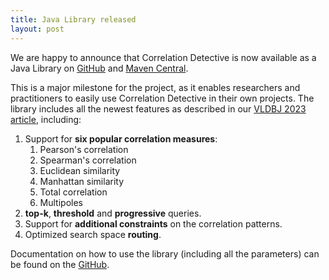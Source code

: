 ```yaml
---
title: Java Library released
layout: post
---
```


We are happy to announce that Correlation Detective is now available as a Java Library on [GitHub](https://github.com/CorrelationDetective/library) and [Maven Central](https://central.sonatype.com/artifact/io.github.correlationdetective/CorrelationDetective/overview).

This is a major milestone for the project, as it enables researchers and practitioners to easily use Correlation Detective in their own projects.
The library includes all the newest features as described in our [VLDBJ 2023 article](https://www.win.tue.nl/~opapapetrou/papers/CD_differentmeasures.pdf), including:
1. Support for **six popular correlation measures**:
    1. Pearson's correlation
    2. Spearman's correlation
    3. Euclidean similarity
    4. Manhattan similarity
    5. Total correlation
    6. Multipoles
2. **top-k**, **threshold** and **progressive** queries.
3. Support for **additional constraints** on the correlation patterns.
4. Optimized search space **routing**.

Documentation on how to use the library (including all the parameters) can be found on the [GitHub](https://github.com/CorrelationDetective/library).

